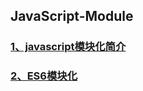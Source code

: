 ## JavaScript-Module

### [1、javascript模块化简介](https://github.com/simplexcspp/JavaScript-Module/issues/1)

### [2、ES6模块化](https://github.com/simplexcspp/JavaScript-Module/issues/2)
